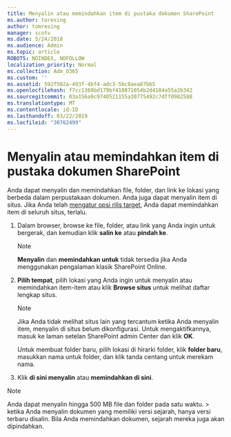 ```yaml
---
title: Menyalin atau memindahkan item di pustaka dokumen SharePoint
ms.author: toresing
author: tomresing
manager: scotv
ms.date: 5/24/2018
ms.audience: Admin
ms.topic: article
ROBOTS: NOINDEX, NOFOLLOW
localization_priority: Normal
ms.collection: Adm_O365
ms.custom: ''
ms.assetid: 592f502a-493f-4bf4-adc3-5bc8aea87bb5
ms.openlocfilehash: f7cc1369bd179bf410871054b2d4184a55a2b342
ms.sourcegitcommit: 03a156a9c9740521155a30775492c7dff0982588
ms.translationtype: MT
ms.contentlocale: id-ID
ms.lasthandoff: 03/22/2019
ms.locfileid: "30762499"
---
```

# <a name="copy-or-move-items-in-a-sharepoint-document-library"></a>Menyalin atau memindahkan item di pustaka dokumen SharePoint

Anda dapat menyalin dan memindahkan file, folder, dan link ke lokasi yang berbeda dalam perpustakaan dokumen. Anda juga dapat menyalin item di situs. Jika Anda telah [mengatur opsi rilis target](https://go.microsoft.com/fwlink/?linkid=622980), Anda dapat memindahkan item di seluruh situs, terlalu.
  
1. Dalam browser, browse ke file, folder, atau link yang Anda ingin untuk bergerak, dan kemudian klik **salin ke** atau **pindah ke**.
    
    > [!NOTE]
    > **Menyalin** dan **memindahkan untuk** tidak tersedia jika Anda menggunakan pengalaman klasik SharePoint Online. 
  
2. **Pilih tempat**, pilih lokasi yang Anda ingin untuk menyalin atau memindahkan item-item atau klik **Browse situs** untuk melihat daftar lengkap situs. 
    
    > [!NOTE]
    > Jika Anda tidak melihat situs lain yang tercantum ketika Anda menyalin item, menyalin di situs belum dikonfigurasi. Untuk mengaktifkannya, masuk ke laman setelan SharePoint admin Center dan klik **OK**. 
  
    Untuk membuat folder baru, pilih lokasi di hirarki folder, klik **folder baru**, masukkan nama untuk folder, dan klik tanda centang untuk merekam nama.
    
3. Klik **di sini menyalin** atau **memindahkan di sini**.
    
> [!NOTE]
>  Anda dapat menyalin hingga 500 MB file dan folder pada satu waktu. > ketika Anda menyalin dokumen yang memiliki versi sejarah, hanya versi terbaru disalin. Bila Anda memindahkan dokumen, sejarah mereka juga akan dipindahkan. 
  


